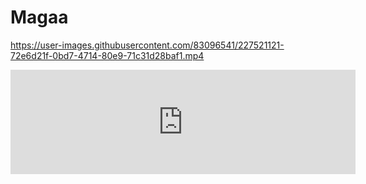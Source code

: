 # Magaa

https://user-images.githubusercontent.com/83096541/227521121-72e6d21f-0bd7-4714-80e9-71c31d28baf1.mp4
<iframe frameborder="0" src="https://itch.io/embed/1892112?linkback=true&amp;bg_color=3a4e3a&amp;fg_color=dedede&amp;link_color=decb5f&amp;border_color=575757" width="552" height="167"><a href="https://etiennejavelle.itch.io/magaa">Magaa by Omadel</a></iframe>
